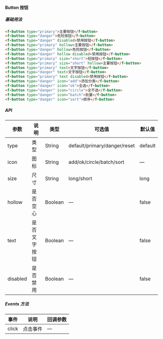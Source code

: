 #### Button 按钮

##### 基础用法
``` html
<f-button type="primary">主要按钮</f-button>
<f-button type="danger">危险按钮</f-button>
<f-button type="danger" disabled>禁用按钮</f-button>
<f-button type="primary" hollow>主要按钮</f-button>
<f-button type="danger" hollow>危险按钮</f-button>
<f-button type="danger" hollow disabled>禁用按钮</f-button>
<f-button type="primary" size="short">短按钮</f-button>
<f-button type="primary" size="short" hollow>主要按钮</f-button>
<f-button type="primary" text>文字按钮</f-button>
<f-button type="danger" text>文字按钮</f-button>
<f-button type="primary" text disabled>禁用按钮</f-button>
<f-button type="danger" icon="add">添加分类</f-button>
<f-button type="danger" icon="ok">全选</f-button>
<f-button type="danger" icon="circle">全不选</f-button>
<f-button type="danger" icon="batch">批量</f-button>
<f-button type="danger" icon="sort">排序</f-button>
```

##### API
 参数 | 说明 | 类型 | 可选值 | 默认值
---|---|---|---|---
type | 类型 | String | default/primary/danger/reset | default
icon | 图标 | String | add/ok/circle/batch/sort | —
size | 尺寸 | String | long/short | long
hollow | 是否空心 | Boolean | — | false
text | 是否文字按钮 | Boolean | — | false
disabled | 是否禁用 | Boolean | — | false

##### Events 方法
 事件 | 说明 | 回调参数
---|---|---
click | 点击事件 | —

